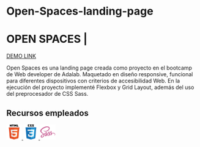 # Open-Spaces-landing-page
# OPEN SPACES <span> | </span>
[DEMO LINK](https://nereazam.github.io/Open-Spaces/)

<p>Open Spaces es una landing page creada como proyecto en el bootcamp de Web developer de Adalab. Maquetado en diseño responsive, funcional para diferentes dispositivos con criterios de accesibilidad Web.  
En la ejecución del proyecto implementé Flexbox y Grid Layout, además del uso del preprocesador de CSS Sass.</p>

## Recursos empleados

<p align="left"><a href="https://www.w3.org/html/" target="_blank"> <img src="https://raw.githubusercontent.com/devicons/devicon/master/icons/html5/html5-original-wordmark.svg" alt="html5" width="40" height="40"/>  <a href="https://www.w3schools.com/css/" target="_blank"> <img src="https://raw.githubusercontent.com/devicons/devicon/master/icons/css3/css3-original-wordmark.svg" alt="css3" width="40" height="40"/> </a>  </a>  <a href="https://sass-lang.com" target="_blank"> <img src="https://raw.githubusercontent.com/devicons/devicon/master/icons/sass/sass-original.svg" alt="sass" width="40" height="40"/> </a> </p>
